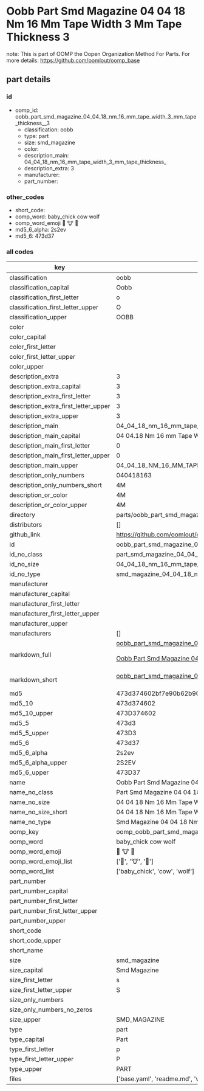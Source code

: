 # Oobb Part Smd Magazine 04 04 18 Nm 16 Mm Tape Width 3 Mm Tape Thickness  3  

note: This is part of OOMP the Oopen Organization Method For Parts. For more details: https://github.com/oomlout/oomp_base

##  part details





### id
* oomp_id: oobb_part_smd_magazine_04_04_18_nm_16_mm_tape_width_3_mm_tape_thickness__3
  * classification: oobb
  * type: part
  * size: smd_magazine
  * color: 
  * description_main: 04_04_18_nm_16_mm_tape_width_3_mm_tape_thickness_
  * description_extra: 3
  * manufacturer: 
  * part_number: 

### other_codes
* short_code: 
* oomp_word: baby_chick cow wolf
* oomp_word_emoji :baby_chick: :cow: :wolf:
* md5_6_alpha: 2s2ev
* md5_6: 473d37

### all codes 
| key | value |  
| --- | --- |  
| classification | oobb |  
| classification_capital | Oobb |  
| classification_first_letter | o |  
| classification_first_letter_upper | O |  
| classification_upper | OOBB |  
| color |  |  
| color_capital |  |  
| color_first_letter |  |  
| color_first_letter_upper |  |  
| color_upper |  |  
| description_extra | 3 |  
| description_extra_capital | 3 |  
| description_extra_first_letter | 3 |  
| description_extra_first_letter_upper | 3 |  
| description_extra_upper | 3 |  
| description_main | 04_04_18_nm_16_mm_tape_width_3_mm_tape_thickness_ |  
| description_main_capital | 04 04.18 Nm 16 mm Tape Width 3 mm Tape Thickness  |  
| description_main_first_letter | 0 |  
| description_main_first_letter_upper | 0 |  
| description_main_upper | 04_04_18_NM_16_MM_TAPE_WIDTH_3_MM_TAPE_THICKNESS_ |  
| description_only_numbers | 040418163 |  
| description_only_numbers_short | 4M |  
| description_or_color | 4M |  
| description_or_color_upper | 4M |  
| directory | parts/oobb_part_smd_magazine_04_04_18_nm_16_mm_tape_width_3_mm_tape_thickness__3 |  
| distributors | [] |  
| github_link | https://github.com/oomlout/oomlout_oomp_part_src/tree/main/parts/oobb_part_smd_magazine_04_04_18_nm_16_mm_tape_width_3_mm_tape_thickness__3/working |  
| id | oobb_part_smd_magazine_04_04_18_nm_16_mm_tape_width_3_mm_tape_thickness__3 |  
| id_no_class | part_smd_magazine_04_04_18_nm_16_mm_tape_width_3_mm_tape_thickness__3 |  
| id_no_size | 04_04_18_nm_16_mm_tape_width_3_mm_tape_thickness__3 |  
| id_no_type | smd_magazine_04_04_18_nm_16_mm_tape_width_3_mm_tape_thickness__3 |  
| manufacturer |  |  
| manufacturer_capital |  |  
| manufacturer_first_letter |  |  
| manufacturer_first_letter_upper |  |  
| manufacturer_upper |  |  
| manufacturers | [] |  
| markdown_full | [oobb_part_smd_magazine_04_04_18_nm_16_mm_tape_width_3_mm_tape_thickness__3](https://github.com/oomlout/oomlout_oomp_part_src/tree/main/parts/oobb_part_smd_magazine_04_04_18_nm_16_mm_tape_width_3_mm_tape_thickness__3/working)<br>[](https://github.com/oomlout/oomlout_oomp_part_src/tree/main/parts/oobb_part_smd_magazine_04_04_18_nm_16_mm_tape_width_3_mm_tape_thickness__3/working)<br>[Oobb Part Smd Magazine 04 04 18 Nm 16 Mm Tape Width 3 Mm Tape Thickness  3](https://github.com/oomlout/oomlout_oomp_part_src/tree/main/parts/oobb_part_smd_magazine_04_04_18_nm_16_mm_tape_width_3_mm_tape_thickness__3/working)<br><br> |  
| markdown_short | [oobb_part_smd_magazine_04_04_18_nm_16_mm_tape_width_3_mm_tape_thickness__3](https://github.com/oomlout/oomlout_oomp_part_src/tree/main/parts/oobb_part_smd_magazine_04_04_18_nm_16_mm_tape_width_3_mm_tape_thickness__3/working)<br><br> |  
| md5 | 473d374602bf7e90b62b9038c918bc43 |  
| md5_10 | 473d374602 |  
| md5_10_upper | 473D374602 |  
| md5_5 | 473d3 |  
| md5_5_upper | 473D3 |  
| md5_6 | 473d37 |  
| md5_6_alpha | 2s2ev |  
| md5_6_alpha_upper | 2S2EV |  
| md5_6_upper | 473D37 |  
| name | Oobb Part Smd Magazine 04 04 18 Nm 16 Mm Tape Width 3 Mm Tape Thickness  3 |  
| name_no_class | Part Smd Magazine 04 04 18 Nm 16 Mm Tape Width 3 Mm Tape Thickness  3 |  
| name_no_size | 04 04 18 Nm 16 Mm Tape Width 3 Mm Tape Thickness  3 |  
| name_no_size_short | 04 04 18 Nm 16 Mm Tape Width 3 Mm Tape Thickness  3 |  
| name_no_type | Smd Magazine 04 04 18 Nm 16 Mm Tape Width 3 Mm Tape Thickness  3 |  
| oomp_key | oomp_oobb_part_smd_magazine_04_04_18_nm_16_mm_tape_width_3_mm_tape_thickness__3 |  
| oomp_word | baby_chick cow wolf |  
| oomp_word_emoji | :baby_chick: :cow: :wolf: |  
| oomp_word_emoji_list | [':baby_chick:', ':cow:', ':wolf:'] |  
| oomp_word_list | ['baby_chick', 'cow', 'wolf'] |  
| part_number |  |  
| part_number_capital |  |  
| part_number_first_letter |  |  
| part_number_first_letter_upper |  |  
| part_number_upper |  |  
| short_code |  |  
| short_code_upper |  |  
| short_name |  |  
| size | smd_magazine |  
| size_capital | Smd Magazine |  
| size_first_letter | s |  
| size_first_letter_upper | S |  
| size_only_numbers |  |  
| size_only_numbers_no_zeros |  |  
| size_upper | SMD_MAGAZINE |  
| type | part |  
| type_capital | Part |  
| type_first_letter | p |  
| type_first_letter_upper | P |  
| type_upper | PART |  
| files | ['base.yaml', 'readme.md', 'working.json', 'working.yaml'] |  

